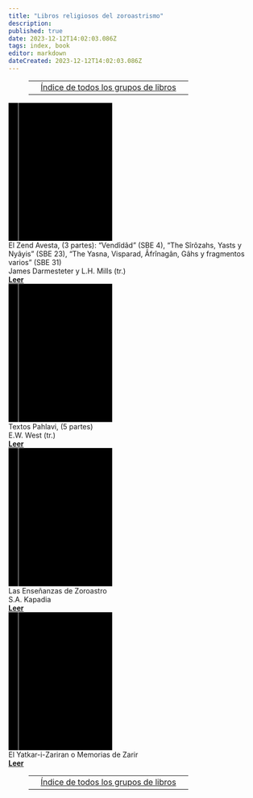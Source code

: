 ```yaml
---
title: "Libros religiosos del zoroastrismo"
description:
published: true
date: 2023-12-12T14:02:03.086Z
tags: index, book
editor: markdown
dateCreated: 2023-12-12T14:02:03.086Z
---
```


<figure class="table chapter-navigator">
  <table>
    <tbody>
      <tr>
        <td>
        </td>
        <td>
        <a href="/es/index/books">
          <span class="mdi mdi-book-open-variant"></span><span class="pl-2">Índice de todos los grupos de libros</span>
        </a>
        </td>
        <td>
        </td>
      </tr>
    </tbody>
  </table>
</figure>

<div class="layout row wrap">
	<div class="flex xs6 md4 lg3 xl3 d-flex">
		<div class="v-card v-sheet mx-auto urantiapedia-card urantiapedia-book">
			<div class="v-responsive v-img align-end urantiapedia-card urantiapedia-book ">
				<div class="urantiapedia-book-front urantiapedia-book-zoroaster urantiapedia-card-top-image">
					<svg xmlns="http://www.w3.org/2000/svg" width="205.6px" height="273.6px" viewBox="0 0 102.6 136.8" version="1.1">
						<g transform="translate(-7,-5)">
							<rect width="9.6" height="136.8" x="7" y="5" />
							<rect width="96.9" height="136.8" x="17" y="5" />
							<text style="font-size:5px" x="61" y="22">J. Darmesteter y L.H. Mills (tr.)</text>
							<text style="font-size:4px" x="61" y="125">1880-1887</text>
							<text style="font-size:9px" x="61" y="60">El Zend Avesta</text>
							<text style="font-size:9px" x="61" y="70">(3 partes)</text>
						</g>
					</svg>
				</div>
			</div>
			<div class="urantiapedia-card-title urantiapedia-book pt-4">El Zend Avesta, (3 partes): “Vendîdâd” (SBE 4), “The Sîrôzahs, Yasts y Nyâyis” (SBE 23), “The Yasna, Visparad, Âfrînagân, Gâhs y fragmentos varios” (SBE 31)</div>
			<div class="urantiapedia-card-subtitle urantiapedia-book">James Darmesteter y L.H. Mills (tr.)</div>
			<div class="urantiapedia-card-actions">
				<a href="" class="mx-0 v-btn v-btn--depressed v-btn--flat v-btn--outlined v-btn--router theme--light v-size--small indigo--text v-btn--disabled">
					<span class="v-btn__content"><div class="caption"><strong>Leer</strong></div></span>
				</a>
			</div>
		</div>
	</div>
	<div class="flex xs6 md4 lg3 xl3 d-flex">
		<div class="v-card v-sheet mx-auto urantiapedia-card urantiapedia-book">
			<div class="v-responsive v-img align-end urantiapedia-card urantiapedia-book ">
				<div class="urantiapedia-book-front urantiapedia-book-zoroaster urantiapedia-card-top-image">
					<svg xmlns="http://www.w3.org/2000/svg" width="205.6px" height="273.6px" viewBox="0 0 102.6 136.8" version="1.1">
						<g transform="translate(-7,-5)">
							<rect width="9.6" height="136.8" x="7" y="5" />
							<rect width="96.9" height="136.8" x="17" y="5" />
							<text style="font-size:5px" x="61" y="22">E.W. West (tr.)</text>
							<text style="font-size:4px" x="61" y="125">1880-1905</text>
							<text style="font-size:9px" x="61" y="60">Textos Pahlavi</text>
							<text style="font-size:9px" x="61" y="70">(5 partes)</text>
						</g>
					</svg>
				</div>
			</div>
			<div class="urantiapedia-card-title urantiapedia-book pt-4">Textos Pahlavi, (5 partes)</div>
			<div class="urantiapedia-card-subtitle urantiapedia-book">E.W. West (tr.)</div>
			<div class="urantiapedia-card-actions">
				<a href="" class="mx-0 v-btn v-btn--depressed v-btn--flat v-btn--outlined v-btn--router theme--light v-size--small indigo--text v-btn--disabled">
					<span class="v-btn__content"><div class="caption"><strong>Leer</strong></div></span>
				</a>
			</div>
		</div>
	</div>
	<div class="flex xs6 md4 lg3 xl3 d-flex">
		<div class="v-card v-sheet mx-auto urantiapedia-card urantiapedia-book">
			<div class="v-responsive v-img align-end urantiapedia-card urantiapedia-book ">
				<div class="urantiapedia-book-front urantiapedia-book-zoroaster urantiapedia-card-top-image">
					<svg xmlns="http://www.w3.org/2000/svg" width="205.6px" height="273.6px" viewBox="0 0 102.6 136.8" version="1.1">
						<g transform="translate(-7,-5)">
							<rect width="9.6" height="136.8" x="7" y="5" />
							<rect width="96.9" height="136.8" x="17" y="5" />
							<text style="font-size:5px" x="61" y="22">S.A. Kapadia</text>
							<text style="font-size:4px" x="61" y="125">1905</text>
							<text style="font-size:9px" x="61" y="60">Las Enseñanzas</text>
							<text style="font-size:9px" x="61" y="70">de Zoroastro</text>
						</g>
					</svg>
				</div>
			</div>
			<div class="urantiapedia-card-title urantiapedia-book pt-4">Las Enseñanzas de Zoroastro</div>
			<div class="urantiapedia-card-subtitle urantiapedia-book">S.A. Kapadia</div>
			<div class="urantiapedia-card-actions">
				<a href="" class="mx-0 v-btn v-btn--depressed v-btn--flat v-btn--outlined v-btn--router theme--light v-size--small indigo--text v-btn--disabled">
					<span class="v-btn__content"><div class="caption"><strong>Leer</strong></div></span>
				</a>
			</div>
		</div>
	</div>
	<div class="flex xs6 md4 lg3 xl3 d-flex">
		<div class="v-card v-sheet mx-auto urantiapedia-card urantiapedia-book">
			<div class="v-responsive v-img align-end urantiapedia-card urantiapedia-book ">
				<div class="urantiapedia-book-front urantiapedia-book-zoroaster urantiapedia-card-top-image">
					<svg xmlns="http://www.w3.org/2000/svg" width="205.6px" height="273.6px" viewBox="0 0 102.6 136.8" version="1.1">
						<g transform="translate(-7,-5)">
							<rect width="9.6" height="136.8" x="7" y="5" />
							<rect width="96.9" height="136.8" x="17" y="5" />
							<text style="font-size:9px" x="61" y="60">El</text>
							<text style="font-size:9px" x="61" y="70">Yatkar-i-Zariran</text>
							<text style="font-size:9px" x="61" y="80">o</text>
							<text style="font-size:9px" x="61" y="90">Memorias de Zarir</text>
						</g>
					</svg>
				</div>
			</div>
			<div class="urantiapedia-card-title urantiapedia-book pt-4">El Yatkar-i-Zariran o Memorias de Zarir</div>
			<div class="urantiapedia-card-actions">
				<a href="" class="mx-0 v-btn v-btn--depressed v-btn--flat v-btn--outlined v-btn--router theme--light v-size--small indigo--text v-btn--disabled">
					<span class="v-btn__content"><div class="caption"><strong>Leer</strong></div></span>
				</a>
			</div>
		</div>
	</div>
</div>

<figure class="table chapter-navigator">
  <table>
    <tbody>
      <tr>
        <td>
        </td>
        <td>
        <a href="/es/index/books">
          <span class="mdi mdi-book-open-variant"></span><span class="pl-2">Índice de todos los grupos de libros</span>
        </a>
        </td>
        <td>
        </td>
      </tr>
    </tbody>
  </table>
</figure>